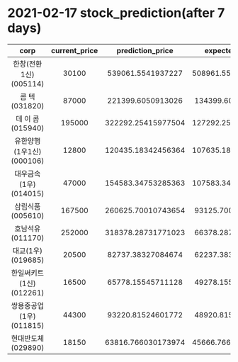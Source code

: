 # 2021-02-17 stock_prediction(after 7 days)

|   corp   |   current_price   |   prediction_price   |   expected_profit   |
|:--------:|:-----------------:|:--------------------:|:-------------------:|
|한창(전환1신)(005114)|30100|539061.5541937227|508961.55419372267|
|콤    텍(031820)|87000|221399.6050913026|134399.6050913026|
|데 이 콤(015940)|195000|322292.25415977504|127292.25415977504|
|유한양행(1우1신)(000106)|12800|120435.18342456364|107635.18342456364|
|대우금속(1우)(014015)|47000|154583.34753285363|107583.34753285363|
|삼립식품(005610)|167500|260625.70010743654|93125.70010743654|
|호남석유(011170)|252000|318378.28731771023|66378.28731771023|
|대교(1우)(019685)|20500|82737.38327084674|62237.38327084674|
|한일써키트(1신)(012261)|16500|65778.15545711128|49278.15545711128|
|쌍용중공업(1우)(011815)|44300|93220.81524601772|48920.81524601772|
|현대반도체(029890)|18150|63816.766030173974|45666.766030173974|
